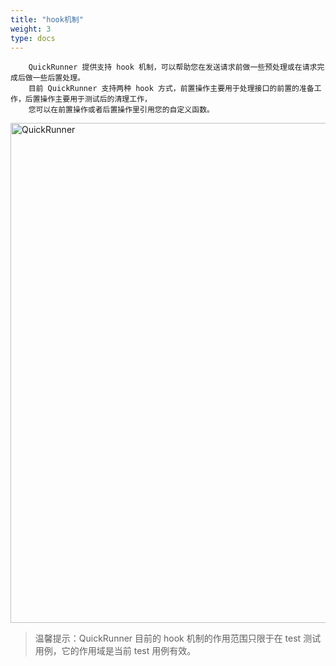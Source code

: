 ```yaml
---
title: "hook机制"
weight: 3
type: docs
---
```


        QuickRunner 提供支持 hook 机制，可以帮助您在发送请求前做一些预处理或在请求完成后做一些后置处理。
        目前 QuickRunner 支持两种 hook 方式，前置操作主要用于处理接口的前置的准备工作，后置操作主要用于测试后的清理工作，
        您可以在前置操作或者后置操作里引用您的自定义函数。

<img src="/image/QuickRunner/direction/hook1.jpeg" alt="QuickRunner" width="800">


>温馨提示：QuickRunner 目前的 hook 机制的作用范围只限于在 test 测试用例，它的作用域是当前 test 用例有效。
